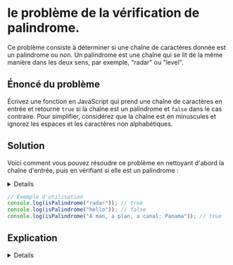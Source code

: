# le **problème de la vérification de palindrome**.

Ce problème consiste à déterminer si une chaîne de caractères donnée est un palindrome ou non. Un palindrome est une chaîne qui se lit de la même manière dans les deux sens, par exemple, "radar" ou "level".

## Énoncé du problème

Écrivez une fonction en JavaScript qui prend une chaîne de caractères en entrée et retourne `true` si la chaîne est un palindrome et `false` dans le cas contraire. Pour simplifier, considérez que la chaîne est en minuscules et ignorez les espaces et les caractères non alphabétiques.

## Solution

Voici comment vous pouvez résoudre ce problème en nettoyant d'abord la chaîne d'entrée, puis en vérifiant si elle est un palindrome :

<details>

```javascript
function isPalindrome(s) {
    // Nettoyer la chaîne : retirer les caractères non alphabétiques et passer en minuscules
    const cleanString = s.replace(/[^a-z0-9]/gi, '').toLowerCase();
    
    // Vérifier si la chaîne nettoyée est un palindrome
    const reversedString = cleanString.split('').reverse().join('');
    
    return cleanString === reversedString;
}
```
</details>

```javascript
// Exemple d'utilisation
console.log(isPalindrome("radar")); // true
console.log(isPalindrome("hello")); // false
console.log(isPalindrome("A man, a plan, a canal: Panama")); // true
```

## Explication

<details>

- **Nettoyage** : La chaîne d'entrée est d'abord nettoyée en utilisant `replace` pour retirer tous les caractères qui ne sont pas des lettres ou des chiffres (`/[^a-z0-9]/gi`) et en transformant tout en minuscules avec `toLowerCase()`. Cela permet de s'assurer que la vérification du palindrome ignore la casse et les caractères non alphabétiques.
- **Inversion** : La chaîne nettoyée est ensuite inversée en utilisant `split('')` pour la transformer en tableau, `reverse()` pour inverser ce tableau, et `join('')` pour rassembler les éléments du tableau inversé en une nouvelle chaîne.
- **Comparaison** : La fonction vérifie si la chaîne nettoyée est identique à sa version inversée. Si c'est le cas, la chaîne est un palindrome, sinon, elle ne l'est pas.

Cette solution est adaptée aux débutants car elle utilise des méthodes de chaîne et de tableau simples pour résoudre un problème classique de manière élégante et concise. Elle montre également comment manipuler et comparer des chaînes en JavaScript.
</details>
